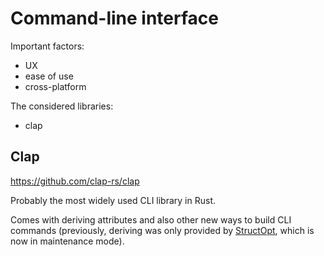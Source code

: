 # Command-line interface

Important factors:
- UX
- ease of use
- cross-platform

The considered libraries:
- clap

## Clap

<https://github.com/clap-rs/clap>

Probably the most widely used CLI library in Rust.

Comes with deriving attributes and also other new ways to build CLI commands (previously, deriving was only provided by [StructOpt](https://github.com/TeXitoi/structopt), which is now in maintenance mode).
